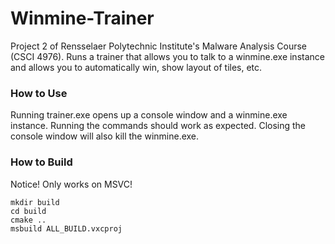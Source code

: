 Winmine-Trainer
===============

Project 2 of Rensselaer Polytechnic Institute's Malware Analysis Course
(CSCI 4976). Runs a trainer that allows you to talk to a winmine.exe instance
and allows you to automatically win, show layout of tiles, etc.

### How to Use
Running trainer.exe opens up a console window and a winmine.exe instance.
Running the commands should work as expected. Closing the console window will
also kill the winmine.exe.

### How to Build
Notice! Only works on MSVC!

```
mkdir build
cd build
cmake ..
msbuild ALL_BUILD.vxcproj
```
